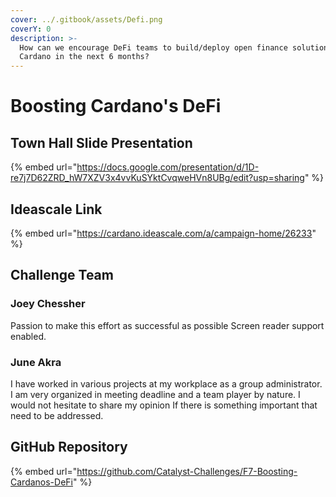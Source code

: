 ```yaml
---
cover: ../.gitbook/assets/Defi.png
coverY: 0
description: >-
  How can we encourage DeFi teams to build/deploy open finance solutions on
  Cardano in the next 6 months?
---
```


# Boosting Cardano's DeFi

## Town Hall Slide Presentation

{% embed url="https://docs.google.com/presentation/d/1D-re7j7D62ZRD_hW7XZV3x4vvKuSYktCvqweHVn8UBg/edit?usp=sharing" %}

## Ideascale Link

{% embed url="https://cardano.ideascale.com/a/campaign-home/26233" %}

## Challenge Team

### Joey Chessher

Passion to make this effort as successful as possible Screen reader support enabled.

### June Akra

I have worked in various projects at my workplace as a group administrator. I am very organized in meeting deadline and a team player by nature. I would not hesitate to share my opinion If there is something important that need to be addressed.

## GitHub Repository

{% embed url="https://github.com/Catalyst-Challenges/F7-Boosting-Cardanos-DeFi" %}

